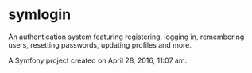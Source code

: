 symlogin
========

An authentication system featuring registering, logging in, remembering users, resetting passwords, updating profiles and more.

A Symfony project created on April 28, 2016, 11:07 am.

